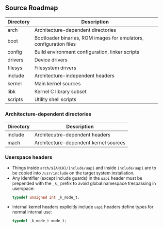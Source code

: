## Source Roadmap
| Directory | Description |  
| --------- | ----------- |  
| arch      | Architecture-dependent directories |  
| boot      | Bootloader binaries, ROM images for emulators, configuration files |  
| config    | Build environment configuration, linker scripts |  
| drivers   | Device drivers |  
| filesys   | Filesystem drivers |  
| include   | Architecture-independent headers |  
| kernel    | Main kernel sources |  
| libk      | Kernel C library subset |  
| scripts   | Utility shell scripts |  

### Architecture-dependent directories
| Directory | Description |  
| --------- | ----------- |  
| include   | Architecutre-dependent headers |  
| mach      | Architecture-dependent kernel sources |  

### Userspace headers
* Things inside `arch/${ARCH}/include/uapi` and inside `include/uapi` are to be copied into `/usr/include` on the target system installation.  
* Any identifier (except include guards) in the `uapi` header must be prepended with the `_k_` prefix to avoid global namespace trespassing in userspace:  
  ```c
  typedef unsigned int _k_mode_t;
  ```
* Internal kernel headers explicitly include `uapi` headers define types for normal internal use:  
  ```c
  typedef _k_mode_t mode_t;
  ```
